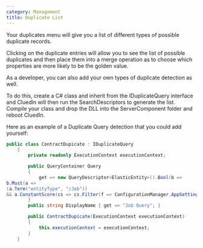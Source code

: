 ```yaml
---
category: Management
title: Duplicate List
---
```


Your duplicates menu will give you a list of different types of possible duplicate records. 

Clicking on the duplicate entries will allow you to see the list of possible duplicates and then place them into a merge operation as to choose which properties are more likely to be the golden value. 

As a developer, you can also add your own types of duplicate detection as well.

To do this, create a C# class and inherit from the IDuplicateQuery interface and CluedIn will then run the SearchDescriptors to generate the list. Compile your class and drop the DLL into the ServerComponent folder and reboot CluedIn.

Here as an example of a Duplicate Query detection that you could add yourself: 

```csharp
public class ContractDupicate : IDuplicateQuery	
    {	
        private readonly ExecutionContext executionContext;	

        public QueryContainer Query	
        {	
            get => new QueryDescriptor<ElasticEntity>().Bool(b =>	
b.Must(a =>	
(a.Term("entityType", "/Job"))	
&& a.ConstantScore(cs => cs.Filter(f => ConfigurationManager.AppSettings.GetFlag("Feature.Filters.ShadowEntities", true) ? f.Term("isShadowEntity", "false") : f && f.ApplySecurityFilter(this.executionContext) && (!f.Exists("isExternalData") || f.Term("isExternalData", "false"))))));	
        }	
        public string DisplayName { get => "Job Query"; }	

        public ContractDupicate(ExecutionContext executionContext)	
        {	
            this.executionContext = executionContext;	
        }	
    }
```